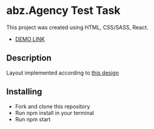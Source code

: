 # abz.Agency Test Task

This project was created using HTML, CSS/SASS, React.

- [DEMO LINK](https://obashmakov.github.io/testTask-abz.agency/)

## Description

Layout implemented according to [this design](http://view.maquetter.com/rkymlp/0201)

## Installing

- Fork and clone this repository
- Run npm install in your terminal
- Run npm start
